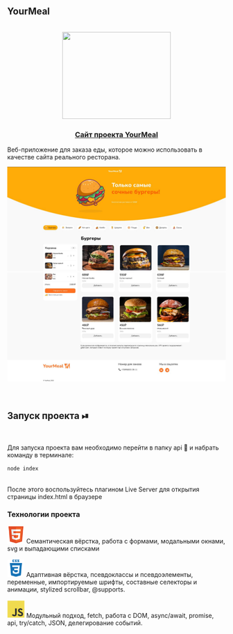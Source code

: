 
   ## YourMeal
   
  <br/>

  <div align="center">
     <img src="https://media.giphy.com/media/67uAbocRzvxfnHFT9f/giphy.gif" width="250px" height="200px"/>
   <h3><a href="https://jones-davy.github.io/YourMeal-DeliveryService/">Сайт проекта  YourMeal</a></h3>
  </div>
  
  Веб-приложение для заказа еды, которое можно использовать в качестве сайта реального ресторана. 
  
 



 <div align="center">
   <img src="https://github.com/Jones-Davy/YourMeal-DeliveryService/blob/main/img/screen.jpg" alt="Превью сайта"/>
   <img src="https://github.com/Jones-Davy/YourMeal-DeliveryService/blob/main/img/screen-2.jpg" alt="Превью сайта"/>  
</div>

<br/>
<br/>


  
  ## Запуск проекта ⏯

<br/>
<br/>
Для запуска проекта вам необходимо перейти в папку api 📂 и набрать команду в терминале:

```javascript
node index
```
<br/>
После этого воспользуйтесь плагином Live Server для открытия страницы index.html в браузере
<br/>

<h3>Технологии проекта</h3>
<p>
  <img src="https://github.com/devicons/devicon/blob/master/icons/html5/html5-original.svg" title="HTML5" alt="HTML" width="40" height="40"/>  Семантическая вёрстка, работа с формами, модальными окнами, svg и выпадающими списками
    <br/>
    <br/>
  <img src="https://github.com/devicons/devicon/blob/master/icons/css3/css3-plain-wordmark.svg"  title="CSS3" alt="CSS" width="40" height="40"/>  Адаптивная вёрстка, псевдоклассы и псевдоэлементы, переменные, импортируемые шрифты, составные селекторы и анимации, stylized scrollbar,  @supports.
    <br/>
    <br/>
   <img src="https://github.com/devicons/devicon/blob/master/icons/javascript/javascript-original.svg" title="JavaScript" alt="JavaScript" width="40" height="40"/>   Модульный подход, fetch, работа с DOM, async/await, promise, api, try/catch, JSON, делегирование событий.
    <br/>
    <br/>
  
</p>
